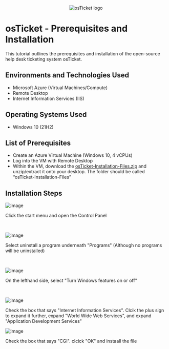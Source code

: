 <p align="center">
<img src="https://i.imgur.com/Clzj7Xs.png" alt="osTicket logo"/>
</p>

<h1>osTicket - Prerequisites and Installation</h1>
This tutorial outlines the prerequisites and installation of the open-source help desk ticketing system osTicket.<br />






<h2>Environments and Technologies Used</h2>

- Microsoft Azure (Virtual Machines/Compute)
- Remote Desktop
- Internet Information Services (IIS)

<h2>Operating Systems Used </h2>

- Windows 10</b> (21H2)

<h2>List of Prerequisites</h2>

- Create an Azure Virtual Machine (Windows 10, 4 vCPUs)
- Log into the VM with Remote Desktop
- Within the VM, download the [osTicket-Installation-Files.zip](https://drive.google.com/uc?export=download&id=1b3RBkXTLNGXbibeMuAynkfzdBC1NnqaD) and unzip/extract it onto your desktop. The folder should be called “osTicket-Installation-Files”
  
  

<h2>Installation Steps</h2>

<p>
  
![image](https://github.com/user-attachments/assets/05b0ef56-8e02-4248-bcec-9d3a2694b51f)

</p>
<p>
Click the start menu and open the Control Panel
</p>
<br />

<p>
  
![image](https://github.com/user-attachments/assets/bdb15fe2-b316-4d05-bdd6-abc34d47c935)

</p>

<p>
Select uninstall a program underneath "Programs" (Although no programs will be uninstalled)
</p>
<br />

<p>
  
![image](https://github.com/user-attachments/assets/692be41a-1d40-4680-8124-4aecc8348aff)
  
</p>
<p>
On the lefthand side, select "Turn Windows features on or off"
</p>
<br />

<p>

![image](https://github.com/user-attachments/assets/5e4e0154-0268-4550-a898-0343250cfa59)


</p>
<p>
Check the box that says "Internet Information Services". Clcik the plus sign to expand it further, expand "World Wide Web Services", and expand "Application Development Services"
</p>

<p>

![image](https://github.com/user-attachments/assets/a78a2bc6-28f9-496c-93f2-cdfa00f4b8fa)

</p>
<p>
Check the box that says "CGI". clcick "OK" and instaall the file
</p>


